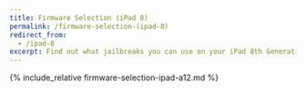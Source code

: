 ```yaml
---
title: Firmware Selection (iPad 8)
permalink: /firmware-selection-(ipad-8)
redirect_from:
  - /ipad-8
excerpt: Find out what jailbreaks you can use on your iPad 8th Generation
---
```


{% include_relative firmware-selection-ipad-a12.md %}
